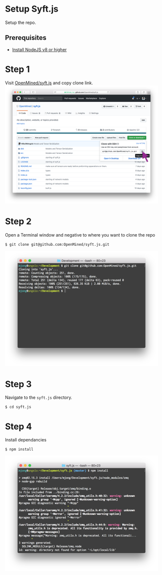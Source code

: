 # Setup Syft.js
Setup the repo.

## Prerequisites
  - [Install NodeJS v8 or higher](https://nodejs.org)

# Step 1
Visit [OpenMined/syft.js](https://github.com/OpenMined/syft.js) and copy clone link.
![Github Page](./img/github.png)

# Step 2
Open a Terminal window and negative to where you want to clone the repo
```
$ git clone git@github.com:OpenMined/syft.js.git
```
![Github Page](./img/git-clone.png)

# Step 3
Navigate to the `syft.js` directory.
```
$ cd syft.js
```

# Step 4
Install dependancies
```
$ npm install
```
![Github Page](./img/npm-install.png)
